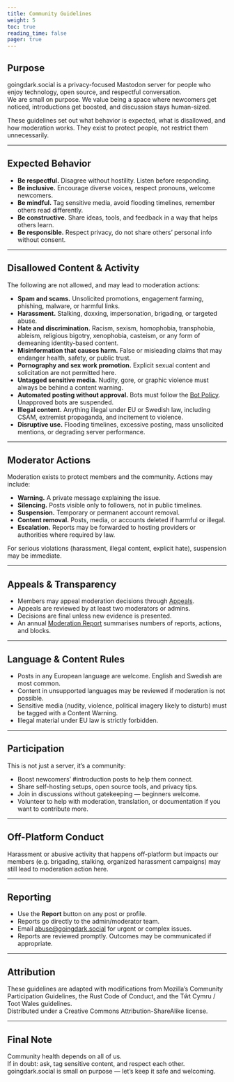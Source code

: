 ```yaml
---
title: Community Guidelines
weight: 5
toc: true
reading_time: false
pager: true
---
```


## Purpose

goingdark.social is a privacy-focused Mastodon server for people who enjoy technology, open source, and respectful conversation.  
We are small on purpose. We value being a space where newcomers get noticed, introductions get boosted, and discussion stays human-sized.  

These guidelines set out what behavior is expected, what is disallowed, and how moderation works. They exist to protect people, not restrict them unnecessarily.  

---

## Expected Behavior

- **Be respectful.** Disagree without hostility. Listen before responding.  
- **Be inclusive.** Encourage diverse voices, respect pronouns, welcome newcomers.  
- **Be mindful.** Tag sensitive media, avoid flooding timelines, remember others read differently.  
- **Be constructive.** Share ideas, tools, and feedback in a way that helps others learn.  
- **Be responsible.** Respect privacy, do not share others’ personal info without consent.  

---

## Disallowed Content & Activity

The following are not allowed, and may lead to moderation actions:

- **Spam and scams.** Unsolicited promotions, engagement farming, phishing, malware, or harmful links.  
- **Harassment.** Stalking, doxxing, impersonation, brigading, or targeted abuse.  
- **Hate and discrimination.** Racism, sexism, homophobia, transphobia, ableism, religious bigotry, xenophobia, casteism, or any form of demeaning identity-based content.  
- **Misinformation that causes harm.** False or misleading claims that may endanger health, safety, or public trust.  
- **Pornography and sex work promotion.** Explicit sexual content and solicitation are not permitted here.  
- **Untagged sensitive media.** Nudity, gore, or graphic violence must always be behind a content warning.  
- **Automated posting without approval.** Bots must follow the [Bot Policy](/docs/policies/rules/bots/). Unapproved bots are suspended.  
- **Illegal content.** Anything illegal under EU or Swedish law, including CSAM, extremist propaganda, and incitement to violence.  
- **Disruptive use.** Flooding timelines, excessive posting, mass unsolicited mentions, or degrading server performance.  

---

## Moderator Actions

Moderation exists to protect members and the community. Actions may include:

- **Warning.** A private message explaining the issue.  
- **Silencing.** Posts visible only to followers, not in public timelines.  
- **Suspension.** Temporary or permanent account removal.  
- **Content removal.** Posts, media, or accounts deleted if harmful or illegal.  
- **Escalation.** Reports may be forwarded to hosting providers or authorities where required by law.  

For serious violations (harassment, illegal content, explicit hate), suspension may be immediate.  

---

## Appeals & Transparency

- Members may appeal moderation decisions through [Appeals](/docs/legal/appeals/).  
- Appeals are reviewed by at least two moderators or admins.  
- Decisions are final unless new evidence is presented.  
- An annual [Moderation Report](/docs/policies/moderation-report/) summarises numbers of reports, actions, and blocks.  

---

## Language & Content Rules

- Posts in any European language are welcome. English and Swedish are most common.  
- Content in unsupported languages may be reviewed if moderation is not possible.  
- Sensitive media (nudity, violence, political imagery likely to disturb) must be tagged with a Content Warning.  
- Illegal material under EU law is strictly forbidden.  

---

## Participation

This is not just a server, it’s a community:  

- Boost newcomers’ #introduction posts to help them connect.  
- Share self-hosting setups, open source tools, and privacy tips.  
- Join in discussions without gatekeeping — beginners welcome.  
- Volunteer to help with moderation, translation, or documentation if you want to contribute more.  

---

## Off-Platform Conduct

Harassment or abusive activity that happens off-platform but impacts our members (e.g. brigading, stalking, organized harassment campaigns) may still lead to moderation action here.  

---

## Reporting

- Use the **Report** button on any post or profile.  
- Reports go directly to the admin/moderator team.  
- Email [abuse@goingdark.social](mailto:abuse@goingdark.social) for urgent or complex issues.  
- Reports are reviewed promptly. Outcomes may be communicated if appropriate.  

---

## Attribution

These guidelines are adapted with modifications from Mozilla’s Community Participation Guidelines, the Rust Code of Conduct, and the Tŵt Cymru / Toot Wales guidelines.  
Distributed under a Creative Commons Attribution-ShareAlike license.  

---

## Final Note

Community health depends on all of us.  
If in doubt: ask, tag sensitive content, and respect each other.  
goingdark.social is small on purpose — let’s keep it safe and welcoming.  
